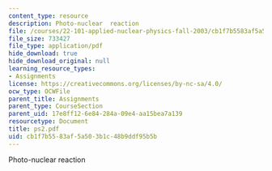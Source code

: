 ```yaml
---
content_type: resource
description: Photo-nuclear  reaction
file: /courses/22-101-applied-nuclear-physics-fall-2003/cb1f7b5583af5a503b1c48b9ddf95b5b_ps2.pdf
file_size: 733427
file_type: application/pdf
hide_download: true
hide_download_original: null
learning_resource_types:
- Assignments
license: https://creativecommons.org/licenses/by-nc-sa/4.0/
ocw_type: OCWFile
parent_title: Assignments
parent_type: CourseSection
parent_uid: 17e8ff12-6e84-284a-09e4-aa15bea7a139
resourcetype: Document
title: ps2.pdf
uid: cb1f7b55-83af-5a50-3b1c-48b9ddf95b5b
---
```

Photo-nuclear  reaction